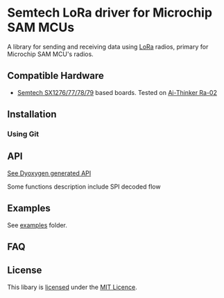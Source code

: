 # Semtech LoRa driver for Microchip SAM MCUs

A library for sending and receiving data using [LoRa](https://www.lora-alliance.org/) radios, primary for Microchip SAM MCU's  radios.

## Compatible Hardware

 * [Semtech SX1276/77/78/79](https://www.semtech.com/apps/product.php?pn=SX1276) based boards. Tested on [Ai-Thinker Ra-02](https://docs.ai-thinker.com/en/lora/man)

## Installation

### Using Git

## API

[See Dyoxygen generated API](https://polesskiy-dev.github.io/microchip-LoRa-semtech)

Some functions description include SPI decoded flow

## Examples

See [examples](examples) folder.

## FAQ

## License

This libary is [licensed](LICENSE) under the [MIT Licence](https://en.wikipedia.org/wiki/MIT_License).
